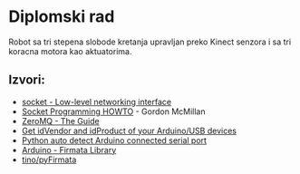 # Diplomski rad

Robot sa tri stepena slobode kretanja upravljan preko Kinect senzora i sa tri koracna motora kao aktuatorima.

## Izvori:
* [socket - Low-level networking interface](https://docs.python.org/3/library/socket.https)
* [Socket Programming HOWTO](https://docs.python.org/3/howto/sockets.https) - Gordon McMillan
* [ZeroMQ - The Guide](http://zguide.zeromq.org/py:all)
* [Get idVendor and idProduct of your Arduino/USB devices](http://arduino-er.blogspot.ba/2015/04/get-idvendor-and-idproduct-of-you.html)
* [Python auto detect Arduino connected serial port](https://arduino-er.blogspot.ba/2015/04/python-auto-detect-arduino-connect.html)
* [Arduino - Firmata Library](https://arduino.cc/en/Reference/Firmata)
* [tino/pyFirmata](https://github.com/tino/pyFirmata)
